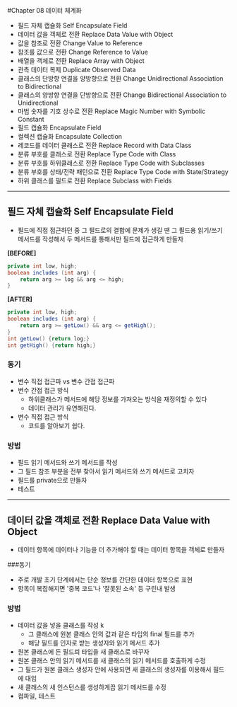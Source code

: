 #Chapter 08 데이터 체계화
- 필드 자체 캡슐화 Self Encapsulate Field
- 데이터 값을 객체로 전환 Replace Data Value with Object
- 값을 참조로 전환 Change Value to Reference
- 참조를 값으로 전환 Change Reference to Value
- 배열을 객체로 전환 Replace Array with Object 
- 관측 데이터 복제 Duplicate Observed Data
- 클래스의 단방향 연결을 양방향으로 전환 Change Unidirectional Association to Bidirectional
- 클래스의 양방향 연결을 단방향으로 전환 Change Bidirectional Association to Unidirectional
- 마법 숫자를 기호 상수로 전환 Replace Magic Number with Symbolic Constant
- 필드 캡슐화 Encapsulate Field
- 컬렉션 캡슐화 Encapsulate Collection
- 레코드를 데이터 클래스로 전환 Replace Record with Data Class
- 분류 부호를 클래스로 전환 Replace Type Code with Class
- 분류 부호를 하위클래스로 전환 Replace Type Code with Subclasses
- 분류 부호를 상태/전략 패턴으로 전환 Replace Type Code with State/Strategy
- 하위 클래스를 필드로 전환 Replace Subclass with Fields

---

## 필드 자체 캡슐화 Self Encapsulate Field
- 필드에 직접 접근하던 중 그 필드로의 결합에 문제가 생길 땐 그 필드용 읽기/쓰기 메서드를 작성해서 두 메서드를 통해서만 필드에 접근하게 만들자

**[BEFORE]**
```java
private int low, high;
boolean includes (int arg) {
    return arg >= log && arg <= high;
}
```

**[AFTER]**
```java
private int low, high;
boolean includes (int arg) {
    return arg >= getLow() && arg <= getHigh();
}
int getLow() {return log;}
int getHigh() {return high;}
```

### 동기
- 변수 직접 접근파 vs 변수 간접 접근파
- 변수 간접 접근 방식
  - 하위클래스가 메서드에 해당 정보를 가져오는 방식을 재정의할 수 있다
  - 데이터 관리가 유연해진다.
- 변수 직접 접근 방식
  - 코드를 알아보기 쉽다.

### 방법
- 필드 읽기 메서드와 쓰기 메서드를 작성
- 그 필드 참조 부분을 전부 찾아서 읽기 메서드와 쓰기 메서드로 고치자  
- 필드를 private으로 만들자
- 테스트 

---
## 데이터 값을 객체로 전환 Replace Data Value with Object
- 데이터 항목에 데이터나 기능을 더 추가해야 할 때는 데이터 항목을 객체로 만들자

###동기  
- 주로 개발 초기 단계에서는 단순 정보를 간단한 데이터 항목으로 표현  
- 항목이 복잡해지면 '중복 코드'나 '잘못된 소속' 등 구린내 발생

### 방법  
- 데이터 값을 넣을 클래스를 작성 k
  - 그 클래스에 원본 클래스 안의 값과 같은 타입의 final 필드를 추가
  - 해당 필드를 인자로 받는 생성자와 읽기 메서드 추가  
- 원본 클래스에 든 필드릐 타입을 새 클래스로 바꾸자  
- 원본 클래스 안의 읽기 메서드를 새 클래스의 읽기 메서드를 호출하게 수정 
- 그 필드가 원본 클래스 생성자 안에 사용되면 새 클래스의 생성자를 이용해서 필드에 대입  
- 새 클래스의 새 인스턴스를 생성하게끔 읽기 메서드를 수정  
- 컴파일, 테스트 















